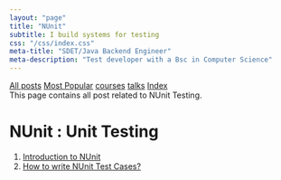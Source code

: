 ```yaml
---
layout: "page"
title: "NUnit"
subtitle: I build systems for testing
css: "/css/index.css"
meta-title: "SDET/Java Backend Engineer"
meta-description: "Test developer with a Bsc in Computer Science"
---
```

<div class="list-filters">
    <a href="/" class="list-filter filter-selected">All posts</a>
    <a href="/popular" class="list-filter">Most Popular</a>
    <a href="/courses" class="list-filter">courses</a>
	<a href="/talks" class="list-filter">talks</a>
    <a href="/tags" class="list-filter">Index</a>
</div>
This page contains all post related to NUnit Testing.

# NUnit : Unit Testing
1. [Introduction to NUnit](http://shantonusarker.blogspot.com/2013/01/introduction-nunit.html)
2. [How to write NUnit Test Cases?](http://shantonusarker.blogspot.com/2013/01/how-write-nunit-test-cases.html)